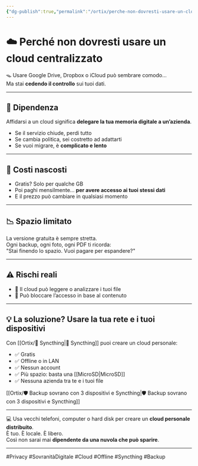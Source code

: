 ```yaml
---
{"dg-publish":true,"permalink":"/ortix/perche-non-dovresti-usare-un-cloud-centralizzato/","title":"☁️ Perché non dovresti usare un cloud centralizzato","tags":["Cloud","SovranitàDigitale","Privacy","Indipendenza","Offline","Syncthing"]}
---
```



# ☁️ Perché non dovresti usare un cloud centralizzato

🪤 Usare Google Drive, Dropbox o iCloud può sembrare comodo…  
Ma stai **cedendo il controllo** sui tuoi dati.

---

## 🧷 **Dipendenza**

Affidarsi a un cloud significa **delegare la tua memoria digitale a un’azienda**.  
- Se il servizio chiude, perdi tutto  
- Se cambia politica, sei costretto ad adattarti  
- Se vuoi migrare, è **complicato e lento**

---

## 💸 **Costi nascosti**

- Gratis? Solo per qualche GB  
- Poi paghi mensilmente... **per avere accesso ai tuoi stessi dati**  
- E il prezzo può cambiare in qualsiasi momento

---

## 📉 **Spazio limitato**

La versione gratuita è sempre stretta.  
Ogni backup, ogni foto, ogni PDF ti ricorda:  
"Stai finendo lo spazio. Vuoi pagare per espandere?"

---

## ⚠️ **Rischi reali**

- 📡 Il cloud può leggere o analizzare i tuoi file  
- 🛑 Può bloccare l’accesso in base al contenuto  

---

## 💡 La soluzione? Usare la tua rete e i tuoi dispositivi

Con [[Ortix/🔄 Syncthing\|🔄 Syncthing]] puoi creare un cloud personale:

- ✅ Gratis  
- ✅ Offline o in LAN  
- ✅ Nessun account  
- ✅ Più spazio: basta una [[MicroSD\|MicroSD]]  
- ✅ Nessuna azienda tra te e i tuoi file

 [[Ortix/🛡️ Backup sovrano con 3 dispositivi e Syncthing\|🛡️ Backup sovrano con 3 dispositivi e Syncthing]] 

---

💻 Usa vecchi telefoni, computer o hard disk per creare un **cloud personale distribuito**.  
È tuo. È locale. È libero.  
Così non sarai mai **dipendente da una nuvola che può sparire**.

---

#Privacy #SovranitàDigitale #Cloud #Offline #Syncthing #Backup